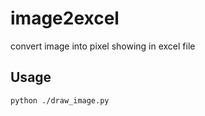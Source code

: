 # image2excel
convert image into pixel showing in excel file

## Usage

```
python ./draw_image.py
```
